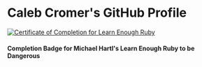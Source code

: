 # Caleb Cromer's GitHub Profile

<a href="https://www.learnenough.com/certificates/calebcromer"><img src="https://www.learnenough.com/certificates/calebcromer/ruby-tutorial.svg" alt="Certificate of Completion for Learn Enough Ruby"></a>
#### Completion Badge for Michael Hartl's Learn Enough Ruby to be Dangerous
<!--
**phantomofdevopsera/phantomofdevopsera** is a ✨ _special_ ✨ repository because its `README.md` (this file) appears on your GitHub profile.

Here are some ideas to get you started:

- 🔭 I’m currently working on ...
- 🌱 I’m currently learning ...
- 👯 I’m looking to collaborate on ...
- 🤔 I’m looking for help with ...
- 💬 Ask me about ...
- 📫 How to reach me: ...
- 😄 Pronouns: ...
- ⚡ Fun fact: ...
-->
